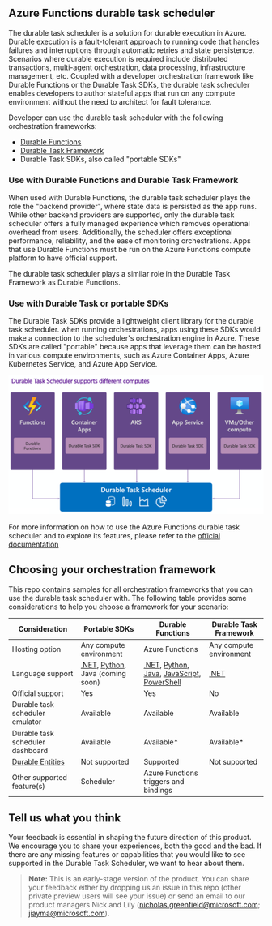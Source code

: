 ## Azure Functions durable task scheduler

The durable task scheduler is a solution for durable execution in Azure. Durable execution is a fault-tolerant approach to running code that handles failures and interruptions through automatic retries and state persistence. Scenarios where durable execution is required include distributed transactions, multi-agent orchestration, data processing, infrastructure management, etc. Coupled with a developer orchestration framework like Durable Functions or the Durable Task SDKs, the durable task scheduler enables developers to author stateful apps that run on any compute environment without the need to architect for fault tolerance. 

Developer can use the durable task scheduler with the following orchestration frameworks: 
- [Durable Functions](https://learn.microsoft.com/azure/azure-functions/durable/durable-functions-overview) 
- [Durable Task Framework](https://github.com/Azure/durabletask) 
- Durable Task SDKs, also called "portable SDKs"

### Use with Durable Functions and Durable Task Framework
When used with Durable Functions, the durable task scheduler plays the role the "backend provider", where state data is persisted as the app runs. While other backend providers are supported, only the durable task scheduler offers a fully managed experience which removes operational overhead from users. Additionally, the scheduler offers exceptional performance, reliability, and the ease of monitoring orchestrations. Apps that use Durable Functions must be run on the Azure Functions compute platform to have official support. 

The durable task scheduler plays a similar role in the Durable Task Framework as Durable Functions. 

### Use with Durable Task or portable SDKs
The Durable Task SDKs provide a lightweight client library for the durable task scheduler. when running orchestrations, apps using these SDKs would make a connection to the scheduler's orchestration engine in Azure. These SDKs are called "portable" because apps that leverage them can be hosted in various compute environments, such as Azure Container Apps, Azure Kubernetes Service, and Azure App Service. 

![Durable Task Scheduler in all Azure Computes](./media/images/dts-in-all-computes.png)

For more information on how to use the Azure Functions durable task scheduler and to explore its features, please refer to the [official documentation](https://aka.ms/dts-documentation)

## Choosing your orchestration framework
This repo contains samples for all orchestration frameworks that you can use the durable task scheduler with. The following table provides some considerations to help you choose a framework for your scenario:

|Consideration | Portable SDKs | Durable Functions | Durable Task Framework|
|--------------| --------------| ------------------| --------------------- | 
|Hosting option| Any compute environment | Azure Functions | Any compute environment |
|Language support | [.NET](https://github.com/microsoft/durabletask-dotnet/), [Python](https://github.com/microsoft/durabletask-python), Java (coming soon) | [.NET](https://github.com/Azure/azure-functions-durable-extension), [Python](https://github.com/Azure/azure-functions-durable-python), [Java](https://github.com/microsoft/durabletask-java), [JavaScript](https://github.com/Azure/azure-functions-durable-js), [PowerShell](https://github.com/Azure/azure-functions-powershell-worker/tree/dev/examples/durable) | [.NET](https://github.com/Azure/durabletask) |
|Official support| Yes | Yes | No |
|Durable task scheduler emulator| Available | Available |Available |
|Durable task scheduler dashboard| Available | Available* | Available*|
|[Durable Entities](https://learn.microsoft.com/azure/azure-functions/durable/durable-functions-entities)| Not supported | Supported | Not supported|
|Other supported feature(s)| Scheduler| Azure Functions triggers and bindings ||



## Tell us what you think

Your feedback is essential in shaping the future direction of this product. We encourage you to share your experiences, both the good and the bad. If there are any missing features or capabilities that you would like to see supported in the Durable Task Scheduler, we want to hear about them.

> **Note:** This is an early-stage version of the product. You can share your feedback either by dropping us an issue in this repo (other private preview users will see your issue) or send an email to our product managers Nick and Lily ([nicholas.greenfield@microsoft.com](mailto:nicholas.greenfield@microsoft.com); [jiayma@microsoft.com](mailto:jiayma@microsoft.com)).